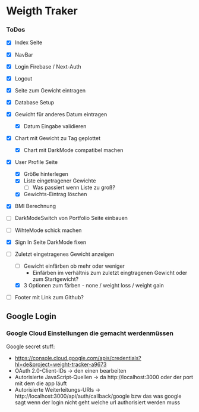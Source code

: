 # Weigth Traker


### ToDos
- [x] Index Seite
- [x] NavBar
- [x] Login Firebase / Next-Auth
- [x] Logout
- [x] Seite zum Gewicht eintragen
- [x] Database Setup
- [x] Gewicht für anderes Datum eintragen
  - [x] Datum Eingabe validieren
- [x] Chart mit Gewicht zu Tag geplottet
  - [x] Chart mit DarkMode compatibel machen
- [x] User Profile Seite
  - [x] Größe hinterlegen
  - [x] Liste eingetragener Gewichte
    - [ ] Was passiert wenn Liste zu groß?
  - [x] Gewichts-Eintrag löschen
- [x] BMI Berechnung
- [ ] DarkModeSwitch von Portfolio Seite einbauen
- [ ] WihteMode schick machen
- [x] Sign In Seite DarkMode fixen
- [ ] Zuletzt eingetragenes Gewicht anzeigen
  - [ ] Gewicht einfärben ob mehr oder weniger
    - Einfärben im verhältnis zum zuletzt eingtragenen Gewicht oder zum Startgewicht?
  - [x] 3 Optionen zum färben - none / weight loss / weight gain
- [ ] Footer mit Link zum Github?


## Google Login 
### Google Cloud Einstellungen die gemacht werdenmüssen

 Google secret stuff:
 - https://console.cloud.google.com/apis/credentials?hl=de&project=weight-tracker-a9673
  - OAuth 2.0-Client-IDs -> den einen bearbeiten
  - Autorisierte JavaScript-Quellen -> da http://localhost:3000 oder der port mit dem die app läuft
  - Autorisierte Weiterleitungs-URIs -> http://localhost:3000/api/auth/callback/google
  bzw das was google sagt wenn der login nicht geht welche url authorisiert werden muss